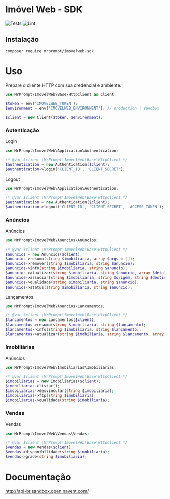 # Imóvel  Web - SDK

![Tests](https://github.com/mrprompt/imovelweb-sdk/workflows/Tests/badge.svg)
![Lint](https://github.com/mrprompt/imovelweb-sdk/workflows/Lint/badge.svg)

## Instalação

```shell script
composer require mrprompt/imovelweb-sdk
```

# Uso

Prepare o cliente HTTP com sua credencial e ambiente.

```php
use MrPrompt\ImovelWeb\Base\HttpClient as Client;

$token = env('IMOVELWEB_TOKEN');
$environment = env('IMOVELWEB_ENVIRONMENT'); // production | sandbox

$client = new Client($token, $environment);
```

### Autenticação

Login

```php
use MrPrompt\ImovelWeb\Application\Authentication;

/* @var $client \MrPrompt\ImovelWeb\Base\HttpClient */
$authentication = new Authentication($client);
$authentication->login('CLIENT_ID', 'CLIENT_SECRET');
```

Logout

```php
use MrPrompt\ImovelWeb\Application\Authentication;

/* @var $client \MrPrompt\ImovelWeb\Base\HttpClient */
$authentication = new Authentication($client);
$authentication->logout('CLIENT_ID', 'CLIENT_SECRET', 'ACCESS_TOKEN');
```

### Anúncios

Anúncios

```php
use MrPrompt\ImovelWeb\Anuncios\Anuncios;

/* @var $client \MrPrompt\ImovelWeb\Base\HttpClient */
$anuncios = new Anuncios($client);
$anuncios->resumo(string $imobiliaria, array $args = []);
$anuncios->remover(string $imobiliaria, string $anuncio);
$anuncios->info(string $imobiliaria, string $anuncio);
$anuncios->atualizar(string $imobiliaria, string $anuncio, array $detalhes = []);
$anuncios->associar(string $imobiliaria, string $origem, string $destino);
$anuncios->qualidade(string $imobiliaria, string $anuncio);
$anuncios->status(string $imobiliaria, string $anuncio);
```

Lançamentos

```php
use MrPrompt\ImovelWeb\Anuncios\Lancamentos;

/* @var $client \MrPrompt\ImovelWeb\Base\HttpClient */
$lancamentos = new Lancamentos($client);
$lancamentos->resumo(string $imobiliaria, string $lancamento);
$lancamentos->info(string $imobiliaria, string $lancamento);
$lancamentos->atualizar(string $imobiliaria, string $lancamento, array $detalhes = []);
```

### Imobiliárias

Anúncios

```php
use MrPrompt\ImovelWeb\Imobiliarias\Imobiliarias;

/* @var $client \MrPrompt\ImovelWeb\Base\HttpClient */
$imobiliarias = new Imobiliarias($client);
$imobiliarias->listar();
$imobiliarias->desvincular(string $imobiliaria);
$imobiliarias->ftp(string $imobiliaria);
$imobiliarias->qualidade(string $imobiliaria);
```

### Vendas

Vendas

```php
use MrPrompt\ImovelWeb\Vendas\Vendas;

/* @var $client \MrPrompt\ImovelWeb\Base\HttpClient */
$vendas = new Vendas($client);
$vendas->disponibilidade(string $imobiliaria);
$vendas->grade(string $imobiliaria);
```

# Documentação

http://api-br.sandbox.open.navent.com/